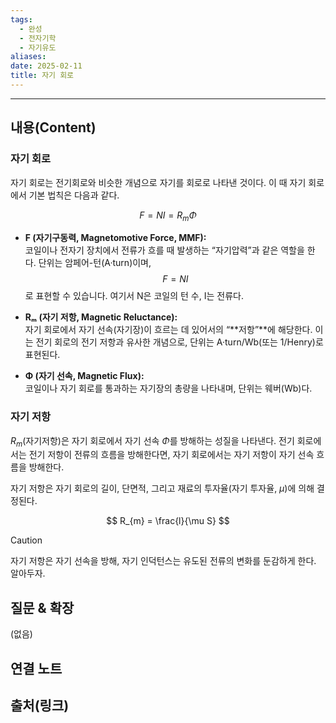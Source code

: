 ```yaml
---
tags:
  - 완성
  - 전자기학
  - 자기유도
aliases: 
date: 2025-02-11
title: 자기 회로
---
```


---

## 내용(Content)

### 자기 회로

자기 회로는 전기회로와 비슷한 개념으로 자기를 회로로 나타낸 것이다. 이 때 자기 회로에서 기본 법칙은 다음과 같다.

$$
F = NI = R_{m}\Phi
$$

- **F (자기구동력, Magnetomotive Force, MMF):**  
	코일이나 전자기 장치에서 전류가 흐를 때 발생하는 “자기압력”과 같은 역할을 한다. 단위는 암페어-턴(A·turn)이며,
$$
F = NI
$$
    로 표현할 수 있습니다. 여기서 N은 코일의 턴 수, I는 전류다.
    
- **Rₘ (자기 저항, Magnetic Reluctance):**  
    자기 회로에서 자기 선속(자기장)이 흐르는 데 있어서의 “**저항”**에 해당한다. 이는 전기 회로의 전기 저항과 유사한 개념으로, 단위는 A·turn/Wb(또는 1/Henry)로 표현된다.
    
- **Φ (자기 선속, Magnetic Flux):**  
    코일이나 자기 회로를 통과하는 자기장의 총량을 나타내며, 단위는 웨버(Wb)다.

### 자기 저항

$R_{m}$(자기저항)은 자기 회로에서 자기 선속 $\Phi$를 방해하는 성질을 나타낸다. 전기 회로에서는 전기 저항이 전류의 흐름을 방해한다면, 자기 회로에서는 자기 저항이 자기 선속 흐름을 방해한다.

자기 저항은 자기 회로의 길이, 단면적, 그리고 재료의 투자율(자기 투자율, $\mu$)에 의해 결정된다.

$$
R_{m} = \frac{l}{\mu S}
$$

>[!caution]
>자기 저항은 자기 선속을 방해, 자기 인덕턴스는 유도된 전류의 변화를 둔감하게 한다. 알아두자.

## 질문 & 확장

(없음)

## 연결 노트

## 출처(링크)





